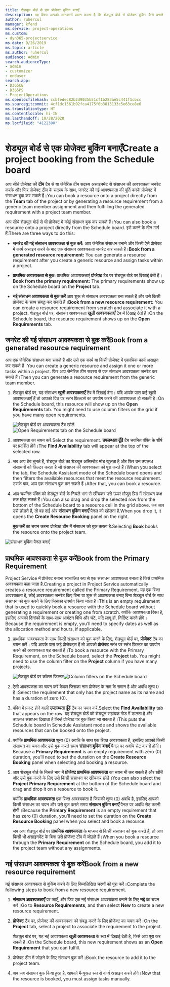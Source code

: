 ```yaml
---
title: शेड्यूल बोर्ड से एक प्रोजेक्ट बुकिंग बनाएँ
description: यह विषय आपको जानकारी प्रदान करता है कि शेड्यूल बोर्ड से प्रोजेक्ट बुकिंग कैसे बनाते हैं।
author: ruhercul
manager: kfend
ms.service: project-operations
ms.custom:
- dyn365-projectservice
ms.date: 9/26/2019
ms.topic: article
ms.author: ruhercul
audience: Admin
search.audienceType:
- admin
- customizer
- enduser
search.app:
- D365CE
- D365PS
- ProjectOperations
ms.openlocfilehash: ccbfedec82b2d9035b51cf1b283ae5c441f1cbcc
ms.sourcegitcommit: 4cf1dc1561b92fca4175f0b3813133c5e63ce8e6
ms.translationtype: HT
ms.contentlocale: hi-IN
ms.lasthandoff: 10/28/2020
ms.locfileid: "4122300"
---
```

# <a name="create-a-project-booking-from-the-schedule-board"></a><span data-ttu-id="9c00c-103">शेड्यूल बोर्ड से एक प्रोजेक्ट बुकिंग बनाएँ</span><span class="sxs-lookup"><span data-stu-id="9c00c-103">Create a project booking from the Schedule board</span></span>

<span data-ttu-id="9c00c-104">आप सीधे प्रोजेक्ट की **टीम** टैब से या जेनेरिक टीम सदस्य असाइनमेंट से संसाधन की आवश्यकता जनरेट करके और फिर प्रोजेक्ट टीम के सदस्य के साथ, जनरेट की गई आवश्यकता की पूर्ति करके प्रोजेक्ट में संसाधन बुक कर सकते हैं।</span><span class="sxs-lookup"><span data-stu-id="9c00c-104">You can book a resource onto a project directly from the **Team** tab of the project or by generating a resource requirement from a generic team member assignment and then fulfilling the generated requirement with a project team member.</span></span>

<span data-ttu-id="9c00c-105">आप सीधे शेड्यूल बोर्ड से भी प्रोजेक्ट में कोई संसाधन बुक कर सकते हैं।</span><span class="sxs-lookup"><span data-stu-id="9c00c-105">You can also book a resource onto a project directly from the Schedule board.</span></span> <span data-ttu-id="9c00c-106">इसे करने के तीन मार्ग हैं:</span><span class="sxs-lookup"><span data-stu-id="9c00c-106">There are three ways to do this:</span></span>

- <span data-ttu-id="9c00c-107">**जनरेट की गई संसाधन आवश्यकता से बुक करें:** आप जेनेरिक संसाधन बनाने और किसी ऐसे प्रोजेक्ट में कार्य असाइन करने के बाद एक संसाधन आवश्यकता जनरेट कर सकते हैं।</span><span class="sxs-lookup"><span data-stu-id="9c00c-107">**Book from a generated resource requirement:** You can generate a resource requirement after you create a generic resource and assign tasks within a project.</span></span>

- <span data-ttu-id="9c00c-108">**प्राथमिक आवश्यकता से बुक:** प्राथमिक आवश्यकताएं **प्रोजेक्ट** टैब पर शेड्यूल बोर्ड पर दिखाई देती हैं।</span><span class="sxs-lookup"><span data-stu-id="9c00c-108">**Book from the primary requirement:** The primary requirements show up on the Schedule board on the **Project** tab.</span></span> 

- <span data-ttu-id="9c00c-109">**नई संसाधन आवश्यकता से बुक करें** आप शुरू से संसाधन आवश्यकता बना सकते हैं और उसे किसी प्रोजेक्ट के साथ संबद्ध कर सकते हैं।</span><span class="sxs-lookup"><span data-stu-id="9c00c-109">**Book from a new resource requirement:** You can create a resource requirement from scratch and associate it with a project.</span></span> <span data-ttu-id="9c00c-110">शेड्यूल बोर्ड पर, संसाधन आवश्यकता **खुली आवश्यकताएँ** टैब में दिखाई देती है।</span><span class="sxs-lookup"><span data-stu-id="9c00c-110">On the Schedule board, the resource requirement shows up on the **Open Requirements** tab.</span></span>

## <a name="book-from-a-generated-resource-requirement"></a><span data-ttu-id="9c00c-111">जनरेट की गई संसाधन आवश्यकता से बुक करें</span><span class="sxs-lookup"><span data-stu-id="9c00c-111">Book from a generated resource requirement</span></span>

<span data-ttu-id="9c00c-112">आप एक जेनेरिक संसाधन बना सकते हैं और उसे एक कार्य या किसी प्रोजेक्ट में एकाधिक कार्य असाइन कर सकते हैं।</span><span class="sxs-lookup"><span data-stu-id="9c00c-112">You can create a generic resource and assign it one or more tasks within a project.</span></span> <span data-ttu-id="9c00c-113">फिर आप जेनेरिक टीम सदस्य से एक संसाधन आवश्यकता जनरेट कर सकते हैं।</span><span class="sxs-lookup"><span data-stu-id="9c00c-113">Then you can generate a resource requirement from the generic team member.</span></span> 

1.  <span data-ttu-id="9c00c-114">शेड्यूल बोर्ड पर, यह संसाधन **खुली आवश्यकताएँ** टैब में दिखाई देगा। यदि आपके पास कई खुली आवश्यकताएँ हैं तो आपको ग्रिड पर स्तंभ फ़िल्टर्स का उपयोग करने की आवश्यकता हो सकती है।</span><span class="sxs-lookup"><span data-stu-id="9c00c-114">On the Schedule board, this resource will show up on the **Open Requirements** tab. You might need to use column filters on the grid if you have many open requirements.</span></span> 

    <span data-ttu-id="9c00c-115">![शेड्यूल बोर्ड पर आवश्यकता टैब खोलें](media/FAQ-Project-Booking-Schedule-Board-1.png "बुकिंग और असाइनमेंट तालिका का स्क्रीनशॉट")</span><span class="sxs-lookup"><span data-stu-id="9c00c-115">![Open Requirements tab on the Schedule board](media/FAQ-Project-Booking-Schedule-Board-1.png "Screenshot of bookings and assignments table")</span></span>

2. <span data-ttu-id="9c00c-116">आवश्यकता का चयन करें.</span><span class="sxs-lookup"><span data-stu-id="9c00c-116">Select the requirement.</span></span> <span data-ttu-id="9c00c-117">**उपलब्धता ढूँढें** टैब चयनित पंक्ति के शीर्ष पर प्रदर्शित होंगे।</span><span class="sxs-lookup"><span data-stu-id="9c00c-117">The **Find Availability** tab will appear at the top of the selected row.</span></span>
 
3. <span data-ttu-id="9c00c-118">जब आप टैब चुनते हैं, शेड्यूल बोर्ड का शेड्यूल असिस्टेंट मोड खुलता है और फिर उन उपलब्ध संसाधनों को फ़िल्टर करता है जो संसाधन की आवश्यकता को पूरा करते हैं।</span><span class="sxs-lookup"><span data-stu-id="9c00c-118">When you select the tab, the Schedule Assistant mode of the Schedule board opens and then filters the available resources that meet the resource requirement.</span></span> <span data-ttu-id="9c00c-119">उसके बाद, आप एक संसाधन बुक कर सकते हैं।</span><span class="sxs-lookup"><span data-stu-id="9c00c-119">After that, you can book a resource.</span></span>

4. <span data-ttu-id="9c00c-120">आप चयनित पंक्ति को शेड्यूल बोर्ड के निचले भाग से खींचकर उसे ऊपर मौजूद ग्रिड में संसाधन कक्ष तक छोड़ सकते हैं।</span><span class="sxs-lookup"><span data-stu-id="9c00c-120">You can also drag and drop the selected row from the bottom of the Schedule board to a resource cell in the grid above.</span></span> <span data-ttu-id="9c00c-121">जब आप उसे छोड़ते हैं, तो वह दाईं ओर **संसाधन बुकिंग बनाएँ** पैनल को खोलता है.</span><span class="sxs-lookup"><span data-stu-id="9c00c-121">When you drop it, it opens the **Create Resource Booking** panel on the right.</span></span>

    <span data-ttu-id="9c00c-122">**बुक करें** का चयन करना प्रोजेक्ट टीम में संसाधन को बुक करता है.</span><span class="sxs-lookup"><span data-stu-id="9c00c-122">Selecting **Book** books the resource onto the project team.</span></span>

![संसाधन बुकिंग पैनल बनाएँ](media/FAQ-Project-Booking-Schedule-Board-6.png "")
 

## <a name="book-from-the-primary-requirement"></a><span data-ttu-id="9c00c-124">प्राथमिक आवश्यकता से बुक करें</span><span class="sxs-lookup"><span data-stu-id="9c00c-124">Book from the Primary Requirement</span></span>

<span data-ttu-id="9c00c-125">Project Service में प्रोजेक्ट बनाना स्वचालित रूप से एक संसाधन आवश्यकता बनाता है जिसे प्राथमिक आवश्यकता कहा जाता है.</span><span class="sxs-lookup"><span data-stu-id="9c00c-125">Creating a project in Project Service automatically creates a resource requirement called the Primary Requirement.</span></span> <span data-ttu-id="9c00c-126">यह एक रिक्त आवश्यकता है, कोई आवश्यकता जनरेट किए बिना या शुरू से आवश्यकता बनाए बिना शेड्यूल बोर्ड के साथ संसाधन को बुक करने के लिए जिसका उपयोग किया जाता है।</span><span class="sxs-lookup"><span data-stu-id="9c00c-126">This is an empty requirement that is used to quickly book a resource with the Schedule board without generating a requirement or creating one from scratch.</span></span> <span data-ttu-id="9c00c-127">क्योंकि आवश्यकता रिक्त है, इसलिए आपको दिनांकों के साथ-साथ आबंटन विधि और घंटे, यदि लागू हों, निर्दिष्ट करने होंगे।</span><span class="sxs-lookup"><span data-stu-id="9c00c-127">Because the requirement is empty, you’ll need to specify dates as well as the allocation method and hours, if applicable.</span></span> 

1. <span data-ttu-id="9c00c-128">प्राथमिक आवश्यकता के साथ किसी संसाधन को बुक करने के लिए, शेड्यूल बोर्ड पर, **प्रोजेक्ट** टैब का चयन करें। यदि आपके पास कई प्रोजेक्ट्स हैं तो आपको **प्रोजेक्ट** स्तंभ पर स्तंभ फ़िल्टर का उपयोग करने की आवश्‍यकता पड़ सकती है।</span><span class="sxs-lookup"><span data-stu-id="9c00c-128">To book a resource with the Primary Requirement, on the Schedule board, select the **Project** tab. You might need to use the column filter on the **Project** column if you have many projects.</span></span>

   <span data-ttu-id="9c00c-129">![शेड्यूल बोर्ड पर कॉलम फिल्टर](media/FAQ-Project-Booking-Schedule-Board-2.png "बुकिंग और असाइनमेंट तालिका का स्क्रीनशॉट")</span><span class="sxs-lookup"><span data-stu-id="9c00c-129">![Column filters on the Schedule board](media/FAQ-Project-Booking-Schedule-Board-2.png "Screenshot of bookings and assignments table")</span></span>

2. <span data-ttu-id="9c00c-130">ऐसी आवश्यकता का चयन करें केवल जिसका नाम प्रोजेक्ट के नाम के समान है और अवधि शून्य 0 है।</span><span class="sxs-lookup"><span data-stu-id="9c00c-130">Select the requirement that only has the project name as its name and has a duration of zero (0).</span></span>

3. <span data-ttu-id="9c00c-131">पंक्ति में प्रकट होने वाली **उपलब्धता ढूँढें** टैब का चयन करें.</span><span class="sxs-lookup"><span data-stu-id="9c00c-131">Select the **Find Availability** tab that appears on the row.</span></span> <span data-ttu-id="9c00c-132">यह शेड्यूल बोर्ड को शेड्यूल सहायक मोड में डालता है और उपलब्ध संसाधन दिखाता है जिन्हें प्रोजेक्ट पर बुक किया जा सकता है।</span><span class="sxs-lookup"><span data-stu-id="9c00c-132">This puts the Schedule board in Schedule Assistant mode and shows the available resources that can be booked onto the project.</span></span>

4. <span data-ttu-id="9c00c-133">क्योंकि **प्राथमिक आवश्यकता** शून्य (0) अवधि के साथ एक रिक्त आवश्यकता है, इसलिए आपको किसी संसाधन का चयन और उसे बुक करते समय **संसाधन बुकिंग बनाएँ** पैनल पर अवधि सेट करनी होगी।</span><span class="sxs-lookup"><span data-stu-id="9c00c-133">Because a **Primary Requirement** is an empty requirement with zero (0) duration, you’ll need to set the duration on the **Create Resource Booking** panel when selecting and booking a resource.</span></span>

5. <span data-ttu-id="9c00c-134">आप शेड्यूल बोर्ड के निचले भाग में **प्रोजेक्ट प्राथमिक आवश्यकता** का चयन भी कर सकते हैं और खींचें और उसे बुक करने के लिए उसे किसी संसाधन पर खींचकर छोड़ें।</span><span class="sxs-lookup"><span data-stu-id="9c00c-134">You can also select the **Project Primary Requirement** at the bottom of the Schedule board and drag and drop it on a resource to book it.</span></span>
 
    <span data-ttu-id="9c00c-135">क्योंकि **प्राथमिक आवश्यकता** एक रिक्त आवश्यकता है जिसकी शून्य (0) अवधि है, इसलिए आपको किसी संसाधन का चयन और उसे बुक करते समय **संसाधन बुकिंग बनाएँ** पैनल पर अवधि सेट करनी होगी।</span><span class="sxs-lookup"><span data-stu-id="9c00c-135">Because the **Primary Requirement** is an empty requirement that has zero (0) duration, you’ll need to set the duration on the **Create Resource Booking** panel when you select and book a resource.</span></span>
 
    <span data-ttu-id="9c00c-136">जब आप शेड्यूल बोर्ड पर **प्राथमिक आवश्यकता** के माध्यम से किसी संसाधन को बुक करते हैं, तो आप किसी भी असाइनमेंट के बिना उसे प्रोजेक्ट टीम में जोड़ते हैं।</span><span class="sxs-lookup"><span data-stu-id="9c00c-136">When you book a resource through the **Primary Requirement** on the Schedule board, you add it to the project team without any assignments.</span></span>
 
## <a name="book-from-a-new-resource-requirement"></a><span data-ttu-id="9c00c-137">नई संसाधन आवश्यकता से बुक करें</span><span class="sxs-lookup"><span data-stu-id="9c00c-137">Book from a new resource requirement</span></span>
<span data-ttu-id="9c00c-138">नई संसाधन आवश्यकता से बुकिंग करने के लिए निम्नलिखित चरणों को पूरा करें।</span><span class="sxs-lookup"><span data-stu-id="9c00c-138">Complete the following steps to book from a new resource requirement.</span></span> 

1. <span data-ttu-id="9c00c-139">**संसाधन आवश्यकताएँ** पर जाएँ, और फिर एक नई संसाधन आवश्यकता बनाने के लिए **नई** का चयन करें।</span><span class="sxs-lookup"><span data-stu-id="9c00c-139">Go to **Resource Requirements**, and then select **New** to create a new resource requirement.</span></span>

2. <span data-ttu-id="9c00c-140">**प्रोजेक्ट** टैब पर, प्रोजेक्ट की आवश्यकता को संबद्ध करने के लिए प्रोजेक्ट का चयन करें।</span><span class="sxs-lookup"><span data-stu-id="9c00c-140">On the **Project** tab, select a project to associate the requirement to the project.</span></span>
 
    <span data-ttu-id="9c00c-141">शेड्यूल बोर्ड पर, यह नई आवश्यकता **खुली आवश्यकता** के रूप में दिखाई देती है, जिसे आप पूरा कर सकते हैं।</span><span class="sxs-lookup"><span data-stu-id="9c00c-141">On the Schedule board, this new requirement shows as an **Open Requirement** that you can fulfill.</span></span>

3. <span data-ttu-id="9c00c-142">प्रोजेक्ट टीम में जोड़ने के लिए संसाधन बुक करें।</span><span class="sxs-lookup"><span data-stu-id="9c00c-142">Book the resource to add it to the project team.</span></span>

4. <span data-ttu-id="9c00c-143">अब जब संसाधन बुक किया हुआ है, आपको मैन्युअल रूप से कार्य असाइन करने होंगे।</span><span class="sxs-lookup"><span data-stu-id="9c00c-143">Now that the resource is booked, you must assign tasks manually.</span></span>

